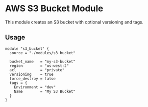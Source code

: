 # AWS S3 Bucket Module

This module creates an S3 bucket with optional versioning and tags.

## Usage

```hcl
module "s3_bucket" {
  source = "./modules/s3_bucket"

  bucket_name   = "my-s3-bucket"
  region        = "us-west-2"
  acl           = "private"
  versioning    = true
  force_destroy = false
  tags = {
    Environment = "dev"
    Name        = "My S3 Bucket"
  }
}
```
